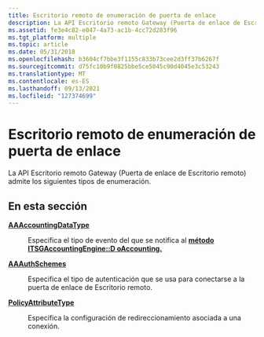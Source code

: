 ```yaml
---
title: Escritorio remoto de enumeración de puerta de enlace
description: La API Escritorio remoto Gateway (Puerta de enlace de Escritorio remoto) admite los siguientes tipos de enumeración.
ms.assetid: fe3e4c82-e047-4a73-ac1b-4cc72d283f96
ms.tgt_platform: multiple
ms.topic: article
ms.date: 05/31/2018
ms.openlocfilehash: b3604cf7bbe3f1155c833b73cee2d3ff37b6267f
ms.sourcegitcommit: d75fc10b9f0825bbe5ce5045c90d4045e3c53243
ms.translationtype: MT
ms.contentlocale: es-ES
ms.lasthandoff: 09/13/2021
ms.locfileid: "127374699"
---
```

# <a name="remote-desktop-gateway-enumeration-types"></a>Escritorio remoto de enumeración de puerta de enlace

La API Escritorio remoto Gateway (Puerta de enlace de Escritorio remoto) admite los siguientes tipos de enumeración.

## <a name="in-this-section"></a>En esta sección

<dl> <dt>

[**AAAccountingDataType**](/windows/win32/api/tsgpolicyengine/ne-tsgpolicyengine-aaaccountingdatatype)
</dt> <dd>

Especifica el tipo de evento del que se notifica al [**método ITSGAccountingEngine::D oAccounting.**](/windows/desktop/api/TSGPolicyEngine/nf-tsgpolicyengine-itsgaccountingengine-doaccounting)

</dd> <dt>

[**AAAuthSchemes**](/windows/win32/api/tsgpolicyengine/ne-tsgpolicyengine-aaauthschemes)
</dt> <dd>

Especifica el tipo de autenticación que se usa para conectarse a la puerta de enlace de Escritorio remoto.

</dd> <dt>

[**PolicyAttributeType**](/windows/win32/api/tsgpolicyengine/ne-tsgpolicyengine-policyattributetype)
</dt> <dd>

Especifica la configuración de redireccionamiento asociada a una conexión.

</dd> </dl>

 

 




